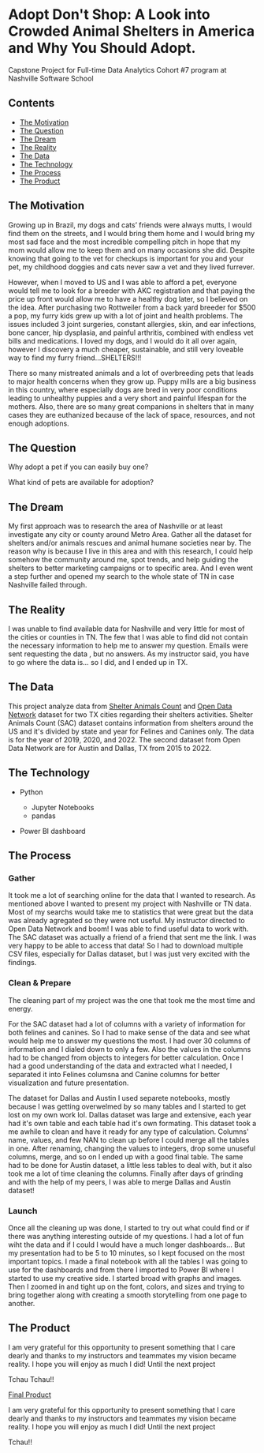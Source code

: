 # Adopt Don't Shop: A Look into Crowded Animal Shelters in America and Why You Should Adopt.

Capstone Project for Full-time Data Analytics Cohort #7 program at Nashville Software School

## Contents

- [The Motivation](#The-Motivation)
- [The Question](#The-Question)
- [The Dream](#The-Dream)
- [The Reality](#The-Reality)
- [The Data](#The-Data)
- [The Technology](#The-Technology)
- [The Process](#The-Process)
- [The Product](#The-Product)

## The Motivation
  
Growing up in Brazil, my dogs and cats’ friends were always mutts, I would find them on the streets, and I would bring them home and I would bring my most sad face and the most incredible compelling pitch in hope that my mom would allow me to keep them and on many occasions she did. Despite knowing that going to the vet for checkups is important for you and your pet, my childhood doggies and cats never saw a vet and they lived furrever.

However, when I moved to US and I was able to afford a pet, everyone would tell me to look for a breeder with AKC registration and that paying the price up front would allow me to have a healthy dog later, so I believed on the idea. After purchasing two Rottweiler from a back yard breeder for $500 a pop, my furry kids grew up with a lot of joint and health problems. The issues included 3 joint surgeries, constant allergies, skin, and ear infections, bone cancer, hip dysplasia, and painful arthritis, combined with endless vet bills and medications. I loved my dogs, and I would do it all over again, however I discovery a much cheaper, sustainable, and still very loveable way to find my furry friend…SHELTERS!!!

There so many mistreated animals and a lot of overbreeding pets that leads to major health concerns when they grow up. Puppy mills are a big business in this country, where especially dogs are bred in very poor conditions leading to unhealthy puppies and a very short and painful lifespan for the mothers. Also, there are so many great companions in shelters that in many cases they are euthanized because of the lack of space, resources, and not enough adoptions.


## The Question

Why adopt a pet if you can easily buy one?

What kind of pets are available for adoption?

## The Dream

My first approach was to research the area of Nashville or at least investigate any city or county around Metro Area. Gather all the dataset for shelters and/or animals rescues and animal humane societies near by. The reason why is because I live in this area and with this research, I could help somehow the community around me, spot trends, and help guiding the shelters to better marketing campaigns or to specific area. And I even went a step further and opened my search to the whole state of TN in case Nashville failed through.

## The Reality

I was unable to find available data for Nashville and very little for most of the cities or counties in TN. The few that I was able to find did not contain the necessary information to help me to answer my question. Emails were sent requesting the data , but no answers.
As my instructor said, you have to go where the data is… so I did, and I ended up in TX.

## The Data
This project analyze data from [Shelter Animals Count](https://www.shelteranimalscount.org/) and [Open Data Network](https://www.opendatanetwork.com/) dataset for two TX cities regarding their shelters activities.
Shelter Animals Count (SAC) dataset contains information from shelters around the US and it's divided by state and year for Felines and Canines only. The data is for the year of 2019, 2020, and 2022.
The second dataset from Open Data Network are for Austin and Dallas, TX from 2015 to 2022.

## The Technology

* Python
  * Jupyter Notebooks
  * pandas
  
* Power BI dashboard

## The Process

### Gather

It took me a lot of searching online for the data that I wanted to research. As mentioned above I wanted to present my project with Nashville or TN data. Most of my searchs would take me to statistics that were great but the data was already agregated so they were not useful. My instructor directed to Open Data Network and boom! I was able to find useful data to work with.
The SAC dataset was actually a friend of a friend that sent me the link. I was very happy to be able to access that data!
So I had to download multiple CSV files, especially for Dallas dataset, but I was just very excited with the findings.

### Clean & Prepare

The cleaning part of my project was the one that took me the most time and energy.

For the SAC dataset had a lot of columns with a variety of information for both felines and canines. So I had to make sense of the data and see what would help me to answer my questions the most. I had over 30 columns of information and I dialed down to only a few. Also the values in the columns had to be changed from objects to integers for better calculation. Once I had a good understanding of the data and extracted what I needed, I separated it into Felines columsna and Canine columns for better visualization and future presentation.

The dataset for Dallas and Austin I used separete notebooks, mostly because I was getting overwelmed by so many tables and I started to get lost on my own work lol. Dallas dataset was large and extensive, each year had it's own table and each table had it's own formating. This dataset took a me awhile to clean and have it ready for any type of calculation. Columns' name, values, and few NAN to clean up before I could merge all the tables in one. After renaming, changing the values to integers, drop some unuseful columns, merge, and so on I ended up with a good final table. The same had to be done for Austin dataset, a little less tables to deal with, but it also took me a lot of time cleaning the columns. Finally after days of grinding and with the help of my peers, I was able to merge Dallas and Austin dataset! 

### Launch

Once all the cleaning up was done, I started to try out what could find or if there was anything interesting outside of my questions. I had a lot of fun wiht the data and if I could I would have a much longer dashboards... But my presentation had to be 5 to 10 minutes, so I kept focused on the most important topics. I made a final notebook with all the tables I was going to use for the dashboards and from there I imported to Power BI where I started to use my creative side. I started broad with graphs and images. Then I zoomed in and tight up on the font, colors, and sizes and trying to bring together along with creating a smooth storytelling from one page to another.

## The Product

I am very grateful for this opportunity to present something that I care dearly and thanks to my instructors and teammates my vision became reality. I hope you will enjoy as much I did! Until the next project 

Tchau Tchau!!

[Final Product](https://app.powerbi.com/view?r=eyJrIjoiZTUwMTE0MzEtNWFlOC00OTM4LTliNTUtZTZmZjNjMDQ0ZTRiIiwidCI6IjEwMWRhNTg3LTE4NDMtNGY1Mi04YjhhLTE3YjA2OWM2NmQzMyIsImMiOjJ9)

I am very grateful for this opportunity to present something that I care dearly and thanks to my instructors and teammates my vision became reality. I hope you will enjoy as much I did! Until the next project 

Tchau!!
